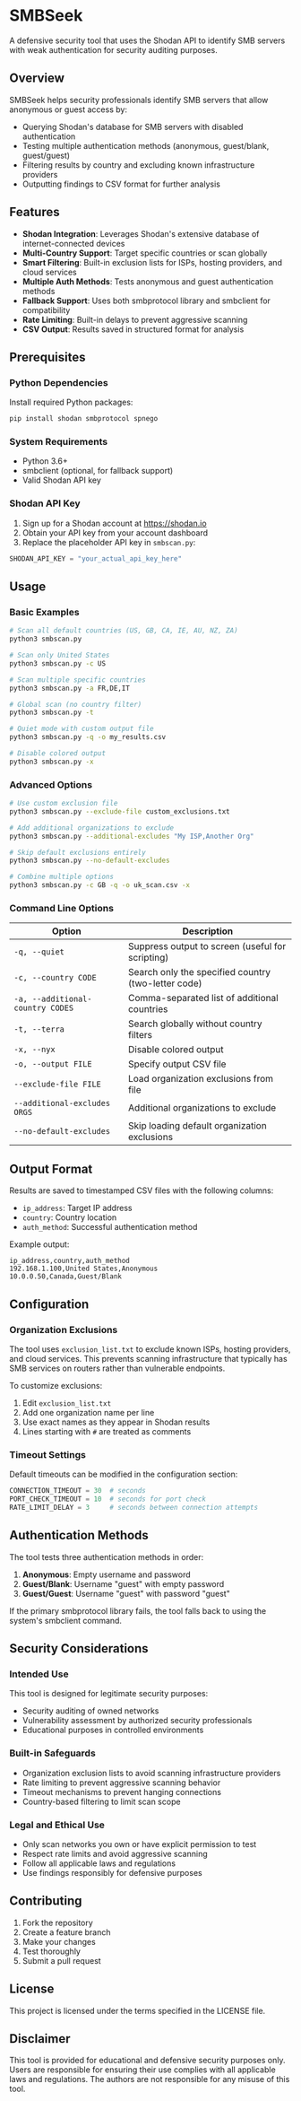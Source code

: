 # SMBSeek

A defensive security tool that uses the Shodan API to identify SMB servers with weak authentication for security auditing purposes.

## Overview

SMBSeek helps security professionals identify SMB servers that allow anonymous or guest access by:
- Querying Shodan's database for SMB servers with disabled authentication
- Testing multiple authentication methods (anonymous, guest/blank, guest/guest)
- Filtering results by country and excluding known infrastructure providers
- Outputting findings to CSV format for further analysis

## Features

- **Shodan Integration**: Leverages Shodan's extensive database of internet-connected devices
- **Multi-Country Support**: Target specific countries or scan globally
- **Smart Filtering**: Built-in exclusion lists for ISPs, hosting providers, and cloud services
- **Multiple Auth Methods**: Tests anonymous and guest authentication methods
- **Fallback Support**: Uses both smbprotocol library and smbclient for compatibility
- **Rate Limiting**: Built-in delays to prevent aggressive scanning
- **CSV Output**: Results saved in structured format for analysis

## Prerequisites

### Python Dependencies

Install required Python packages:

```bash
pip install shodan smbprotocol spnego
```

### System Requirements

- Python 3.6+
- smbclient (optional, for fallback support)
- Valid Shodan API key

### Shodan API Key

1. Sign up for a Shodan account at https://shodan.io
2. Obtain your API key from your account dashboard
3. Replace the placeholder API key in `smbscan.py`:

```python
SHODAN_API_KEY = "your_actual_api_key_here"
```

## Usage

### Basic Examples

```bash
# Scan all default countries (US, GB, CA, IE, AU, NZ, ZA)
python3 smbscan.py

# Scan only United States
python3 smbscan.py -c US

# Scan multiple specific countries
python3 smbscan.py -a FR,DE,IT

# Global scan (no country filter)
python3 smbscan.py -t

# Quiet mode with custom output file
python3 smbscan.py -q -o my_results.csv

# Disable colored output
python3 smbscan.py -x
```

### Advanced Options

```bash
# Use custom exclusion file
python3 smbscan.py --exclude-file custom_exclusions.txt

# Add additional organizations to exclude
python3 smbscan.py --additional-excludes "My ISP,Another Org"

# Skip default exclusions entirely
python3 smbscan.py --no-default-excludes

# Combine multiple options
python3 smbscan.py -c GB -q -o uk_scan.csv -x
```

### Command Line Options

| Option | Description |
|--------|-------------|
| `-q, --quiet` | Suppress output to screen (useful for scripting) |
| `-c, --country CODE` | Search only the specified country (two-letter code) |
| `-a, --additional-country CODES` | Comma-separated list of additional countries |
| `-t, --terra` | Search globally without country filters |
| `-x, --nyx` | Disable colored output |
| `-o, --output FILE` | Specify output CSV file |
| `--exclude-file FILE` | Load organization exclusions from file |
| `--additional-excludes ORGS` | Additional organizations to exclude |
| `--no-default-excludes` | Skip loading default organization exclusions |

## Output Format

Results are saved to timestamped CSV files with the following columns:

- `ip_address`: Target IP address
- `country`: Country location
- `auth_method`: Successful authentication method

Example output:
```csv
ip_address,country,auth_method
192.168.1.100,United States,Anonymous
10.0.0.50,Canada,Guest/Blank
```

## Configuration

### Organization Exclusions

The tool uses `exclusion_list.txt` to exclude known ISPs, hosting providers, and cloud services. This prevents scanning infrastructure that typically has SMB services on routers rather than vulnerable endpoints.

To customize exclusions:
1. Edit `exclusion_list.txt`
2. Add one organization name per line
3. Use exact names as they appear in Shodan results
4. Lines starting with `#` are treated as comments

### Timeout Settings

Default timeouts can be modified in the configuration section:

```python
CONNECTION_TIMEOUT = 30  # seconds
PORT_CHECK_TIMEOUT = 10  # seconds for port check
RATE_LIMIT_DELAY = 3     # seconds between connection attempts
```

## Authentication Methods

The tool tests three authentication methods in order:

1. **Anonymous**: Empty username and password
2. **Guest/Blank**: Username "guest" with empty password
3. **Guest/Guest**: Username "guest" with password "guest"

If the primary smbprotocol library fails, the tool falls back to using the system's smbclient command.

## Security Considerations

### Intended Use

This tool is designed for legitimate security purposes:
- Security auditing of owned networks
- Vulnerability assessment by authorized security professionals
- Educational purposes in controlled environments

### Built-in Safeguards

- Organization exclusion lists to avoid scanning infrastructure providers
- Rate limiting to prevent aggressive scanning behavior
- Timeout mechanisms to prevent hanging connections
- Country-based filtering to limit scan scope

### Legal and Ethical Use

- Only scan networks you own or have explicit permission to test
- Respect rate limits and avoid aggressive scanning
- Follow all applicable laws and regulations
- Use findings responsibly for defensive purposes

## Contributing

1. Fork the repository
2. Create a feature branch
3. Make your changes
4. Test thoroughly
5. Submit a pull request

## License

This project is licensed under the terms specified in the LICENSE file.

## Disclaimer

This tool is provided for educational and defensive security purposes only. Users are responsible for ensuring their use complies with all applicable laws and regulations. The authors are not responsible for any misuse of this tool.
